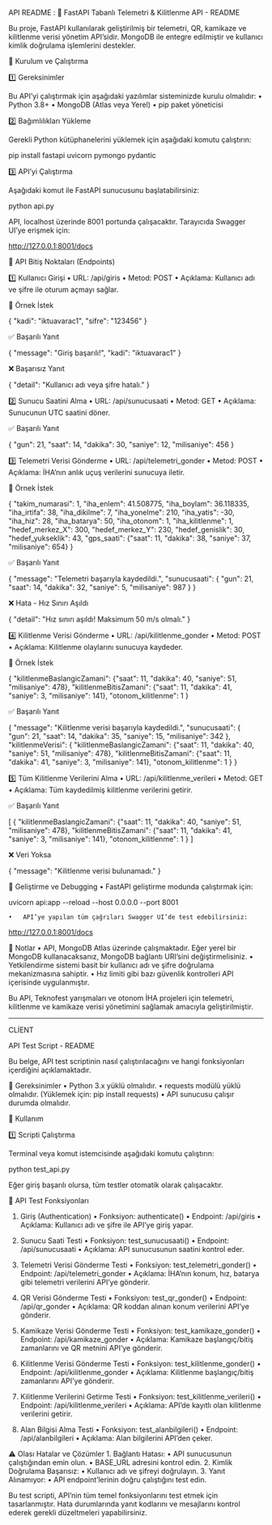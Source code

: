 API README :
📖 FastAPI Tabanlı Telemetri & Kilitlenme API - README

Bu proje, FastAPI kullanılarak geliştirilmiş bir telemetri, QR, kamikaze ve kilitlenme verisi yönetim API’sidir. MongoDB ile entegre edilmiştir ve kullanıcı kimlik doğrulama işlemlerini destekler.

🚀 Kurulum ve Çalıştırma

1️⃣ Gereksinimler

Bu API’yi çalıştırmak için aşağıdaki yazılımlar sisteminizde kurulu olmalıdır:
	•	Python 3.8+
	•	MongoDB (Atlas veya Yerel)
	•	pip paket yöneticisi

2️⃣ Bağımlılıkları Yükleme

Gerekli Python kütüphanelerini yüklemek için aşağıdaki komutu çalıştırın:

pip install fastapi uvicorn pymongo pydantic

3️⃣ API’yi Çalıştırma

Aşağıdaki komut ile FastAPI sunucusunu başlatabilirsiniz:

python api.py

API, localhost üzerinde 8001 portunda çalışacaktır. Tarayıcıda Swagger UI’ye erişmek için:

http://127.0.0.1:8001/docs

📌 API Bitiş Noktaları (Endpoints)

1️⃣ Kullanıcı Girişi
	•	URL: /api/giris
	•	Metod: POST
	•	Açıklama: Kullanıcı adı ve şifre ile oturum açmayı sağlar.

🔹 Örnek İstek

{
  "kadi": "iktuavarac1",
  "sifre": "123456"
}

✅ Başarılı Yanıt

{
  "message": "Giriş başarılı!",
  "kadi": "iktuavarac1"
}

❌ Başarısız Yanıt

{
  "detail": "Kullanıcı adı veya şifre hatalı."
}

2️⃣ Sunucu Saatini Alma
	•	URL: /api/sunucusaati
	•	Metod: GET
	•	Açıklama: Sunucunun UTC saatini döner.

✅ Başarılı Yanıt

{
  "gun": 21,
  "saat": 14,
  "dakika": 30,
  "saniye": 12,
  "milisaniye": 456
}

3️⃣ Telemetri Verisi Gönderme
	•	URL: /api/telemetri_gonder
	•	Metod: POST
	•	Açıklama: İHA’nın anlık uçuş verilerini sunucuya iletir.

🔹 Örnek İstek

{
  "takim_numarasi": 1,
  "iha_enlem": 41.508775,
  "iha_boylam": 36.118335,
  "iha_irtifa": 38,
  "iha_dikilme": 7,
  "iha_yonelme": 210,
  "iha_yatis": -30,
  "iha_hiz": 28,
  "iha_batarya": 50,
  "iha_otonom": 1,
  "iha_kilitlenme": 1,
  "hedef_merkez_X": 300,
  "hedef_merkez_Y": 230,
  "hedef_genislik": 30,
  "hedef_yukseklik": 43,
  "gps_saati": {"saat": 11, "dakika": 38, "saniye": 37, "milisaniye": 654}
}

✅ Başarılı Yanıt

{
  "message": "Telemetri başarıyla kaydedildi.",
  "sunucusaati": {
    "gun": 21,
    "saat": 14,
    "dakika": 32,
    "saniye": 5,
    "milisaniye": 987
  }
}

❌ Hata - Hız Sınırı Aşıldı

{
  "detail": "Hız sınırı aşıldı! Maksimum 50 m/s olmalı."
}

4️⃣ Kilitlenme Verisi Gönderme
	•	URL: /api/kilitlenme_gonder
	•	Metod: POST
	•	Açıklama: Kilitlenme olaylarını sunucuya kaydeder.

🔹 Örnek İstek

{
  "kilitlenmeBaslangicZamani": {"saat": 11, "dakika": 40, "saniye": 51, "milisaniye": 478},
  "kilitlenmeBitisZamani": {"saat": 11, "dakika": 41, "saniye": 3, "milisaniye": 141},
  "otonom_kilitlenme": 1
}

✅ Başarılı Yanıt

{
  "message": "Kilitlenme verisi başarıyla kaydedildi.",
  "sunucusaati": {
    "gun": 21,
    "saat": 14,
    "dakika": 35,
    "saniye": 15,
    "milisaniye": 342
  },
  "kilitlenmeVerisi": {
    "kilitlenmeBaslangicZamani": {"saat": 11, "dakika": 40, "saniye": 51, "milisaniye": 478},
    "kilitlenmeBitisZamani": {"saat": 11, "dakika": 41, "saniye": 3, "milisaniye": 141},
    "otonom_kilitlenme": 1
  }
}

5️⃣ Tüm Kilitlenme Verilerini Alma
	•	URL: /api/kilitlenme_verileri
	•	Metod: GET
	•	Açıklama: Tüm kaydedilmiş kilitlenme verilerini getirir.

✅ Başarılı Yanıt

[
  {
    "kilitlenmeBaslangicZamani": {"saat": 11, "dakika": 40, "saniye": 51, "milisaniye": 478},
    "kilitlenmeBitisZamani": {"saat": 11, "dakika": 41, "saniye": 3, "milisaniye": 141},
    "otonom_kilitlenme": 1
  }
]

❌ Veri Yoksa

{
  "message": "Kilitlenme verisi bulunamadı."
}

🔧 Geliştirme ve Debugging
	•	FastAPI geliştirme modunda çalıştırmak için:

uvicorn api:app --reload --host 0.0.0.0 --port 8001


	•	API’ye yapılan tüm çağrıları Swagger UI’de test edebilirsiniz:

http://127.0.0.1:8001/docs

📌 Notlar
	•	API, MongoDB Atlas üzerinde çalışmaktadır. Eğer yerel bir MongoDB kullanacaksanız, MongoDB bağlantı URI’sini değiştirmelisiniz.
	•	Yetkilendirme sistemi basit bir kullanıcı adı ve şifre doğrulama mekanizmasına sahiptir.
	•	Hız limiti gibi bazı güvenlik kontrolleri API içerisinde uygulanmıştır.

Bu API, Teknofest yarışmaları ve otonom İHA projeleri için telemetri, kilitlenme ve kamikaze verisi yönetimini sağlamak amacıyla geliştirilmiştir.




--------------------------------------------------------------------------------------------------------------------------------------------------------------------------------------------------------------------------------------------------


CLİENT

API Test Script - README

Bu belge, API test scriptinin nasıl çalıştırılacağını ve hangi fonksiyonları içerdiğini açıklamaktadır.

📌 Gereksinimler
	•	Python 3.x yüklü olmalıdır.
	•	requests modülü yüklü olmalıdır. (Yüklemek için: pip install requests)
	•	API sunucusu çalışır durumda olmalıdır.

🚀 Kullanım

1️⃣ Scripti Çalıştırma

Terminal veya komut istemcisinde aşağıdaki komutu çalıştırın:

python test_api.py

Eğer giriş başarılı olursa, tüm testler otomatik olarak çalışacaktır.

📜 API Test Fonksiyonları

1. Giriş (Authentication)
	•	Fonksiyon: authenticate()
	•	Endpoint: /api/giris
	•	Açıklama: Kullanıcı adı ve şifre ile API’ye giriş yapar.

2. Sunucu Saati Testi
	•	Fonksiyon: test_sunucusaati()
	•	Endpoint: /api/sunucusaati
	•	Açıklama: API sunucusunun saatini kontrol eder.

3. Telemetri Verisi Gönderme Testi
	•	Fonksiyon: test_telemetri_gonder()
	•	Endpoint: /api/telemetri_gonder
	•	Açıklama: İHA’nın konum, hız, batarya gibi telemetri verilerini API’ye gönderir.

4. QR Verisi Gönderme Testi
	•	Fonksiyon: test_qr_gonder()
	•	Endpoint: /api/qr_gonder
	•	Açıklama: QR koddan alınan konum verilerini API’ye gönderir.

5. Kamikaze Verisi Gönderme Testi
	•	Fonksiyon: test_kamikaze_gonder()
	•	Endpoint: /api/kamikaze_gonder
	•	Açıklama: Kamikaze başlangıç/bitiş zamanlarını ve QR metnini API’ye gönderir.

6. Kilitlenme Verisi Gönderme Testi
	•	Fonksiyon: test_kilitlenme_gonder()
	•	Endpoint: /api/kilitlenme_gonder
	•	Açıklama: Kilitlenme başlangıç/bitiş zamanlarını API’ye gönderir.

7. Kilitlenme Verilerini Getirme Testi
	•	Fonksiyon: test_kilitlenme_verileri()
	•	Endpoint: /api/kilitlenme_verileri
	•	Açıklama: API’de kayıtlı olan kilitlenme verilerini getirir.

8. Alan Bilgisi Alma Testi
	•	Fonksiyon: test_alanbilgileri()
	•	Endpoint: /api/alanbilgileri
	•	Açıklama: Alan bilgilerini API’den çeker.

⚠️ Olası Hatalar ve Çözümler
	1.	Bağlantı Hatası:
	•	API sunucusunun çalıştığından emin olun.
	•	BASE_URL adresini kontrol edin.
	2.	Kimlik Doğrulama Başarısız:
	•	Kullanıcı adı ve şifreyi doğrulayın.
	3.	Yanıt Alınamıyor:
	•	API endpoint’lerinin doğru çalıştığını test edin.

Bu test scripti, API’nin tüm temel fonksiyonlarını test etmek için tasarlanmıştır. Hata durumlarında yanıt kodlarını ve mesajlarını kontrol ederek gerekli düzeltmeleri yapabilirsiniz.



























